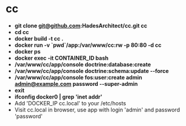 # cc

* **git clone git@github.com:HadesArchitect/cc.git cc**
* **cd cc**
* **docker build -t cc .**
* **docker run -v \`pwd\`/app:/var/www/cc:rw -p 80:80 -d cc**
* **docker ps**
* **docker exec -it CONTAINER_ID bash**
* **/var/www/cc/app/console doctrine:database:create**
* **/var/www/cc/app/console doctrine:schema:update --force**
* **/var/www/cc/app/console fos:user:create admin admin@example.com password --super-admin**
* **exit**
* **ifconfig docker0 | grep 'inet addr'**
* Add 'DOCKER_IP cc.local' to your /etc/hosts
* Visit cc.local in browser, use app with login 'admin' and password 'password'
